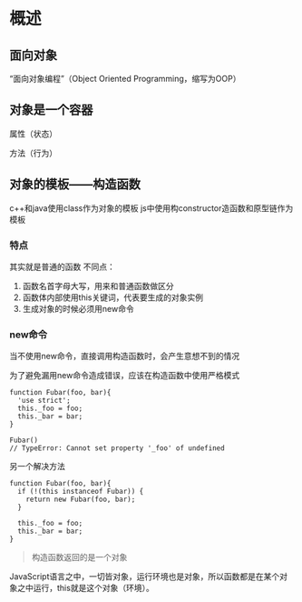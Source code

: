 # 概述
## 面向对象
“面向对象编程”（Object Oriented Programming，缩写为OOP）

## 对象是一个容器
属性（状态）

方法（行为）

## 对象的模板——构造函数
c++和java使用class作为对象的模板
js中使用构constructor造函数和原型链作为模板

### 特点
其实就是普通的函数
不同点：
1. 函数名首字母大写，用来和普通函数做区分
2. 函数体内部使用this关键词，代表要生成的对象实例
3. 生成对象的时候必须用new命令

### new命令
当不使用new命令，直接调用构造函数时，会产生意想不到的情况

为了避免漏用new命令造成错误，应该在构造函数中使用严格模式
```
function Fubar(foo, bar){
  'use strict';
  this._foo = foo;
  this._bar = bar;
}

Fubar()
// TypeError: Cannot set property '_foo' of undefined
```
另一个解决方法
```
function Fubar(foo, bar){
  if (!(this instanceof Fubar)) {
    return new Fubar(foo, bar);
  }

  this._foo = foo;
  this._bar = bar;
}
```

 >构造函数返回的是一个对象

JavaScript语言之中，一切皆对象，运行环境也是对象，所以函数都是在某个对象之中运行，this就是这个对象（环境）。